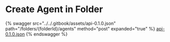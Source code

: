 # Create Agent in Folder

{% swagger src="../../.gitbook/assets/api-0.1.0.json" path="/folders/{folderId}/agents" method="post" expanded="true" %}
[api-0.1.0.json](<../../.gitbook/assets/api-0.1.0.json>)
{% endswagger %}

